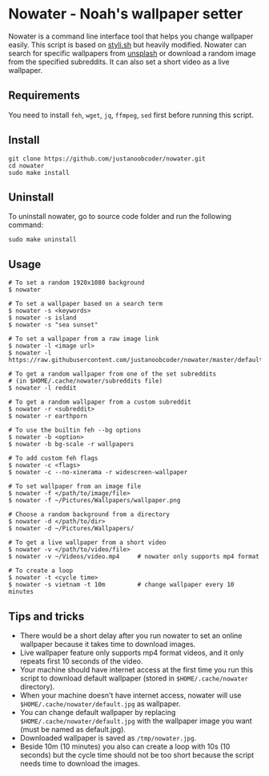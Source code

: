 # Nowater - Noah's wallpaper setter
Nowater is a command line interface tool that helps you change wallpaper easily. This script is based on [styli.sh](https://github.com/thevinter/styli.sh) but heavily modified. Nowater can search for specific wallpapers from [unsplash](https://unsplash.com/) or download a random image from the specified subreddits. It can also set a short video as a live wallpaper.

## Requirements
You need to install `feh`, `wget`, `jq`, `ffmpeg`, `sed` first before running this script.

## Install
```
git clone https://github.com/justanoobcoder/nowater.git
cd nowater
sudo make install
```

## Uninstall
To uninstall nowater, go to source code folder and run the following command:
```
sudo make uninstall
```

## Usage
```
# To set a random 1920x1080 background
$ nowater

# To set a wallpaper based on a search term
$ nowater -s <keywords>
$ nowater -s island
$ nowater -s "sea sunset"

# To set a wallpaper from a raw image link
$ nowater -l <image url>
$ nowater -l https://raw.githubusercontent.com/justanoobcoder/nowater/master/default.jpg

# To get a random wallpaper from one of the set subreddits
# (in $HOME/.cache/nowater/subreddits file)
$ nowater -l reddit

# To get a random wallpaper from a custom subreddit
$ nowater -r <subreddit>
$ nowater -r earthporn

# To use the builtin feh --bg options
$ nowater -b <option>
$ nowater -b bg-scale -r wallpapers

# To add custom feh flags
$ nowater -c <flags>
$ nowater -c --no-xinerama -r widescreen-wallpaper

# To set wallpaper from an image file
$ nowater -f </path/to/image/file>
$ nowater -f ~/Pictures/Wallpapers/wallpaper.png

# Choose a random background from a directory
$ nowater -d </path/to/dir>
$ nowater -d ~/Pictures/Wallpapers/

# To get a live wallpaper from a short video
$ nowater -v </path/to/video/file>
$ nowater -v ~/Videos/video.mp4     # nowater only supports mp4 format

# To create a loop
$ nowater -t <cycle time>
$ nowater -s vietnam -t 10m         # change wallpaper every 10 minutes
```

## Tips and tricks
- There would be a short delay after you run nowater to set an online wallpaper because it takes time to download images.
- Live wallpaper feature only supports mp4 format videos, and it only repeats first 10 seconds of the video.
- Your machine should have internet access at the first time you run this script to download default wallpaper (stored in `$HOME/.cache/nowater` directory).
- When your machine doesn't have internet access, nowater will use `$HOME/.cache/nowater/default.jpg` as wallpaper.
- You can change default wallpaper by replacing `$HOME/.cache/nowater/default.jpg` with the wallpaper image you want (must be named as default.jpg).
- Downloaded wallpaper is saved as `/tmp/nowater.jpg`.
- Beside 10m (10 minutes) you also can create a loop with 10s (10 seconds) but the cycle time should not be too short because the script needs time to download the images.
